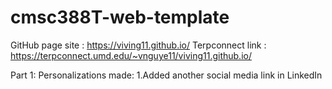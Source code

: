 # cmsc388T-web-template
GitHub page site : https://viving11.github.io/
Terpconnect link : https://terpconnect.umd.edu/~vnguye11/viving11.github.io/ 

Part 1:
Personalizations made:
1.Added another social media link in  LinkedIn 
